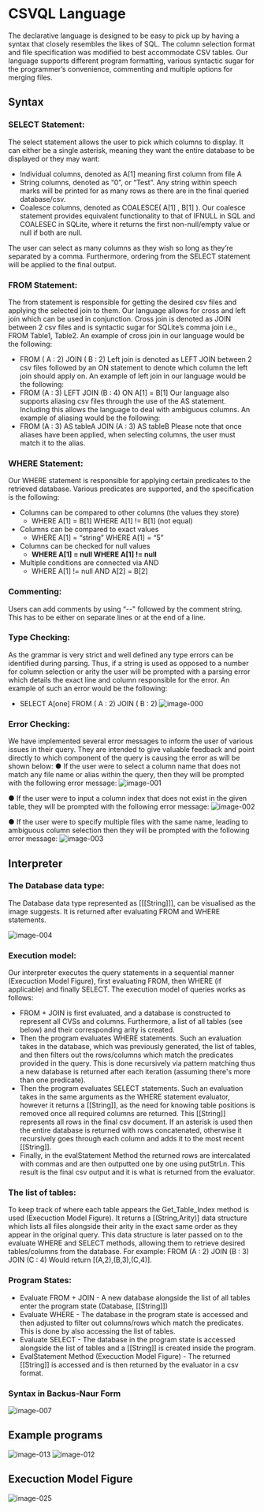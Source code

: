 # CSVQL Language

The declarative language is designed to be easy to pick up by having a syntax that closely resembles
the likes of SQL. The column selection format and file specification was modified to best accommodate
CSV tables. Our language supports different program formatting,
various syntactic sugar for the programmer’s convenience, commenting and multiple options for
merging files.

## Syntax
### SELECT Statement:
The select statement allows the user to pick which columns to display. It can either be a single
asterisk, meaning they want the entire database to be displayed or they may want:
- Individual columns, denoted as A[1] meaning first column from file A
- String columns, denoted as “0”, or “Test”. Any string within speech marks will be printed for
as many rows as there are in the final queried database/csv.
- Coalesce columns, denoted as COALESCE( A[1] , B[1] ). Our coalesce statement provides
equivalent functionality to that of IFNULL in SQL and COALESEC in SQLite, where it returns the
first non-null/empty value or null if both are null.

The user can select as many columns as they wish so long as they’re separated by a comma.
Furthermore, ordering from the SELECT statement will be applied to the final output.

### FROM Statement:
The from statement is responsible for getting the desired csv files and applying the selected join to
them. Our language allows for cross and left join which can be used in conjunction.
Cross join is denoted as JOIN between 2 csv files and is syntactic sugar for SQLite’s comma join i.e.,
FROM Table1, Table2. An example of cross join in our language would be the following:
- FROM ( A : 2) JOIN ( B : 2)
Left join is denoted as LEFT JOIN between 2 csv files followed by an ON statement to denote which
column the left join should apply on. An example of left join in our language would be the following:
- FROM (A : 3) LEFT JOIN (B : 4) ON A[1] = B[1]
Our language also supports aliasing csv files through the use of the AS statement. Including this
allows the language to deal with ambiguous columns. An example of aliasing would be the following:
- FROM (A : 3) AS tableA JOIN (A : 3) AS tableB
Please note that once aliases have been applied, when selecting columns, the user must match it to
the alias.

### WHERE Statement:
Our WHERE statement is responsible for applying certain predicates to the retrieved database.
Various predicates are supported, and the specification is the following:
- Columns can be compared to other columns (the values they store)
  - WHERE A[1] = B[1] WHERE A[1] != B[1] (not equal)
- Columns can be compared to exact values
  - WHERE A[1] = “string” WHERE A[1] = “5”
- Columns can be checked for null values
  - **WHERE A[1] = null WHERE A[1] != null**
- Multiple conditions are connected via AND
  - WHERE A[1] != null AND A[2] = B[2]

### Commenting:
Users can add comments by using “--" followed by the comment string. This has to be either on
separate lines or at the end of a line.

### Type Checking:
As the grammar is very strict and well defined any type errors can be identified during parsing. Thus,
if a string is used as opposed to a number for column selection or arity the user will be prompted
with a parsing error which details the exact line and column responsible for the error. An example of
such an error would be the following:
- SELECT A[one] FROM ( A : 2) JOIN ( B : 2)
![image-000](https://user-images.githubusercontent.com/72355656/168533731-72b4bde7-3162-4072-8a14-f6022b81e27c.png)


### Error Checking:
We have implemented several error messages to inform the user of various issues in their query.
They are intended to give valuable feedback and point directly to which component of the query is
causing the error as will be shown below:
● If the user were to select a column name that does not match any file name or alias within
the query, then they will be prompted with the following error message:
![image-001](https://user-images.githubusercontent.com/72355656/168533777-874c174a-5f22-44ef-a8d2-6a030151e54f.png)

● If the user were to input a column index that does not exist in the given table, they will be
prompted with the following error message:
![image-002](https://user-images.githubusercontent.com/72355656/168533792-f9fa8336-9657-495f-a3ce-0b71a8e05a5a.png)

● If the user were to specify multiple files with the same name, leading to ambiguous column
selection then they will be prompted with the following error message:
![image-003](https://user-images.githubusercontent.com/72355656/168533802-7c1fa6a7-09b9-4d41-b444-9715311ff673.png)


## Interpreter
### The Database data type:
The Database data type represented as
[[[String]]], can be visualised as the image
suggests. It is returned after evaluating FROM
and WHERE statements.

![image-004](https://user-images.githubusercontent.com/72355656/168533998-40c4674e-a3f1-4634-9180-da186ed92130.png)

### Execution model:
Our interpreter executes the query statements in a sequential manner (Execuction Model Figure), first evaluating
FROM, then WHERE (if applicable) and finally SELECT. The execution model of queries works as follows:
- FROM + JOIN is first evaluated, and a database is constructed to represent all CVSs and
columns. Furthermore, a list of all tables (see below) and their corresponding arity is created.
- Then the program evaluates WHERE statements. Such an evaluation takes in the database,
which was previously generated, the list of tables, and then filters out the rows/columns
which match the predicates provided in the query. This is done recursively via pattern
matching thus a new database is returned after each iteration (assuming there's more than
one predicate).
- Then the program evaluates SELECT statements. Such an evaluation takes in the same
arguments as the WHERE statement evaluator, however it returns a [[String]], as the need for
knowing table positions is removed once all required columns are returned. This [[String]]
represents all rows in the final csv document. If an asterisk is used then the entire database is
returned with rows concatenated, otherwise it recursively goes through each column and
adds it to the most recent [[String]].
- Finally, in the evalStatement Method the returned rows are intercalated with
commas and are then outputted one by one using putStrLn. This result is the final csv output
and it is what is returned from the evaluator.


### The list of tables:
To keep track of where each table appears the Get_Table_Index method is used (Execuction Model Figure). It returns
a [(String,Arity)] data structure which lists all files alongside their arity in the exact same order as
they appear in the original query. This data structure is later passed on to the evaluate WHERE and
SELECT methods, allowing them to retrieve desired tables/columns from the database. For example:
FROM (A : 2) JOIN (B : 3) JOIN (C : 4) Would return [(A,2),(B,3),(C,4)].

### Program States:
- Evaluate FROM + JOIN - A new database alongside the list of all tables enter the program
state (Database, [[String]])
- Evaluate WHERE - The database in the program state is accessed and then adjusted to filter
out columns/rows which match the predicates. This is done by also accessing the list of
tables.
- Evaluate SELECT - The database in the program state is accessed alongside the list of tables
and a [[String]] is created inside the program.
- EvalStatement Method (Execuction Model Figure) - The returned [[String]] is accessed and is then returned
by the evaluator in a csv format.

### Syntax in Backus-Naur Form
![image-007](https://user-images.githubusercontent.com/72355656/168534441-1224ac4f-306d-4e97-8888-b7fd7f7c454f.png)

## Example programs
![image-013](https://user-images.githubusercontent.com/72355656/168534301-a0eaf191-69f3-4922-86b5-0df34a0e5637.png)
![image-012](https://user-images.githubusercontent.com/72355656/168534325-4271dc80-161f-45c8-9134-a4d98fc4939b.png)

## Execuction Model Figure
![image-025](https://user-images.githubusercontent.com/72355656/168534953-b2b28eb0-3331-4d18-8a87-2726fef53f27.png)
